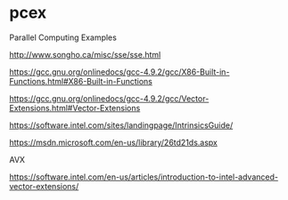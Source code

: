 # pcex
Parallel Computing Examples

http://www.songho.ca/misc/sse/sse.html

https://gcc.gnu.org/onlinedocs/gcc-4.9.2/gcc/X86-Built-in-Functions.html#X86-Built-in-Functions

https://gcc.gnu.org/onlinedocs/gcc-4.9.2/gcc/Vector-Extensions.html#Vector-Extensions

https://software.intel.com/sites/landingpage/IntrinsicsGuide/

https://msdn.microsoft.com/en-us/library/26td21ds.aspx


AVX

https://software.intel.com/en-us/articles/introduction-to-intel-advanced-vector-extensions/
